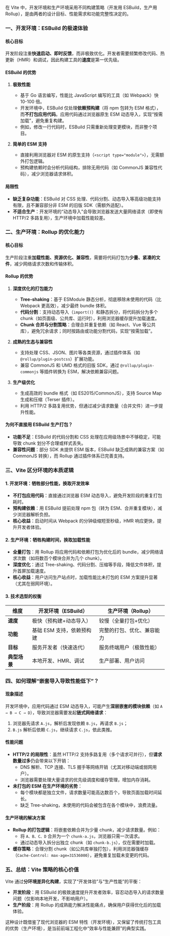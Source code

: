 在 Vite 中，开发环境和生产环境采用不同构建策略（开发用 ESBuild，生产用 Rollup），是由两者的设计目标、性能需求和功能完整性决定的。

### **一、开发环境：ESBuild 的极速体验**

#### **核心目标**

开发阶段注重**快速启动、即时反馈**，而非极致优化。开发者需要频繁修改代码、热更新（HMR）和调试，因此构建工具的**速度**是第一优先级。

#### **ESBuild 的优势**

1. **极致性能**

   - 基于 Go 语言编写，性能比 JavaScript 编写的工具（如 Webpack）快 10-100 倍。
   - 开发环境中，ESBuild 仅处理**依赖预构建**（将 npm 包转为 ESM 格式），而**不打包应用代码**。应用代码通过浏览器原生 ESM 动态导入，实现“按需加载”，避免重复构建。
   - 例如，修改一行代码时，ESBuild 只需重新处理变更模块，而非整个项目。

2. **简单的 ESM 支持**
   - 直接利用浏览器对 ESM 的原生支持（`<script type="module">`），无需额外打包逻辑。
   - 预构建依赖时会分析代码结构，排除无用代码（如 CommonJS 兼容性代码），减少浏览器请求体积。

#### **局限性**

- **缺乏复杂功能**：ESBuild 对 CSS 处理、代码分割、动态导入等高级功能支持有限，且不兼容部分非 ESM 的旧版 SDK（需额外适配）。
- **不适合生产**：开发环境的“动态导入”会导致浏览器发送大量网络请求（即使有 HTTP/2 多路复用），生产环境中加载性能较差。

### **二、生产环境：Rollup 的优化能力**

#### **核心目标**

生产阶段注重**加载性能、资源优化、兼容性**，需要将代码打包为**少量、紧凑的文件**，减少网络请求次数和传输体积。

#### **Rollup 的优势**

1. **深度优化的打包能力**

   - **Tree-shaking**：基于 ESModule 静态分析，彻底移除未使用的代码（比 Webpack 更高效），减少最终 bundle 体积。
   - **代码分割**：支持动态导入（`import()`）和静态拆分，将代码拆分为多个 chunk（如页面级、公共库、运行时），利用浏览器缓存提升加载速度。
   - **Chunk 合并与分割策略**：合理合并重复依赖（如 React、Vue 等公共库），避免冗余请求；同时按路由或功能分割代码，实现“按需加载”。

2. **成熟的生态与兼容性**

   - 支持处理 CSS、JSON、图片等各类资源，通过插件体系（如 `@rollup/plugin-postcss`）扩展功能。
   - 兼容 CommonJS 和 UMD 格式的旧版 SDK，通过 `@rollup/plugin-commonjs` 等插件转换为 ESM，解决依赖兼容问题。

3. **生产级优化**
   - 生成高效的 bundle 格式（如 ES2015/CommonJS），支持 Source Map 生成和压缩（Terser 插件）。
   - 利用 HTTP/2 多路复用优势，但通过减少请求数量（合并文件）进一步提升性能。

#### **为何不直接用 ESBuild 生产打包？**

- **功能不足**：ESBuild 的代码分割和 CSS 处理在应用级场景中不够稳定，可能导致 chunk 划分不合理或样式丢失。
- **兼容性问题**：部分 SDK 未提供 ESM 版本，ESBuild 缺乏成熟的兼容方案（如 CommonJS 转换），而 Rollup 通过插件体系已完善支持。

### **三、Vite 区分环境的本质逻辑**

#### **1. 开发环境：牺牲部分性能，换取开发效率**

- **不打包应用代码**：直接通过浏览器 ESM 动态导入，避免开发阶段的重复打包耗时。
- **预构建依赖**：用 ESBuild 提前处理 npm 包（转为 ESM、合并重复模块），减少浏览器解析负担。
- **核心收益**：启动时间从 Webpack 的分钟级缩短至秒级，HMR 响应更快，提升开发者体验。

#### **2. 生产环境：牺牲构建时间，换取加载性能**

- **全量打包**：用 Rollup 将应用代码和依赖打包为优化后的 bundle，减少网络请求次数（如将数百个模块合并为几个 chunk）。
- **深度优化**：通过 Tree-shaking、代码分割、压缩等手段，降低文件体积，提升首屏加载速度。
- **核心收益**：用户访问生产站点时，加载性能比未打包的 ESM 方案提升显著（尤其在弱网环境）。

#### **3. 技术选型的权衡**

| 维度         | 开发环境（ESBuild）       | 生产环境（Rollup）         |
| ------------ | ------------------------- | -------------------------- |
| **速度**     | 极快（预构建+动态导入）   | 较慢（全量打包+优化）      |
| **功能**     | 基础 ESM 支持，依赖预构建 | 完整的打包、优化、兼容能力 |
| **目标**     | 服务开发者（快速迭代）    | 服务终端用户（极致性能）   |
| **典型场景** | 本地开发、HMR、调试       | 生产部署、用户访问         |

### **四、如何理解“嵌套导入导致性能低下”？**

#### **现象描述**

开发环境中，应用代码通过 ESM 动态导入，可能产生**深层嵌套的模块依赖**（如 `A → B → C → D`），导致浏览器需要发起**链式网络请求**：

1. 浏览器先请求 `A.js`，解析后发现依赖 `B.js`，再请求 `B.js`；
2. `B.js` 解析后依赖 `C.js`，继续请求 `C.js`，依此类推。

#### **性能问题**

- **HTTP/2 的局限性**：虽然 HTTP/2 支持多路复用（多个请求可并行），但**请求数量过多**仍会带来以下开销：
  - DNS 解析、TCP 连接、TLS 握手等网络开销（尤其对移动端或弱网用户）。
  - 浏览器需要处理大量请求的优先级调度和缓存管理，增加内存消耗。
- **未打包的 ESM 在生产环境的劣势**：
  - 每个模块都是独立文件，请求数量可能高达数百个，导致页面加载时间延长。
  - 缺乏 Tree-shaking，未使用的代码会被包含在各个模块中，浪费流量。

#### **生产环境的解决方案**

- **Rollup 的打包逻辑**：将嵌套依赖合并为少量 chunk，减少请求数量。例如：
  - 将 `A、B、C、D` 合并为一个 `chunk-a.js`，浏览器只需一次请求。
  - 通过动态导入拆分出独立 chunk（如 `chunk-b.js`），仅在需要时加载。
- **缓存策略**：合理分割 chunk（如公共库单独打包），利用浏览器强缓存（`Cache-Control: max-age=31536000`），避免重复加载未变更的代码。

### **五、总结：Vite 策略的核心价值**

Vite 通过**分环境差异化构建**，实现了“开发体验”与“生产性能”的平衡：

- **开发阶段**：用 ESBuild 的极致速度提升开发者效率，容忍动态导入的请求数量问题（仅影响本地开发，不影响用户）。
- **生产阶段**：用 Rollup 的成熟能力解决性能痛点，确保用户获得优化后的加载体验。

这种设计既借鉴了现代浏览器的 ESM 特性（开发环境），又保留了传统打包工具的优势（生产环境），是当前前端工程化中“效率与性能兼顾”的典型实践。
